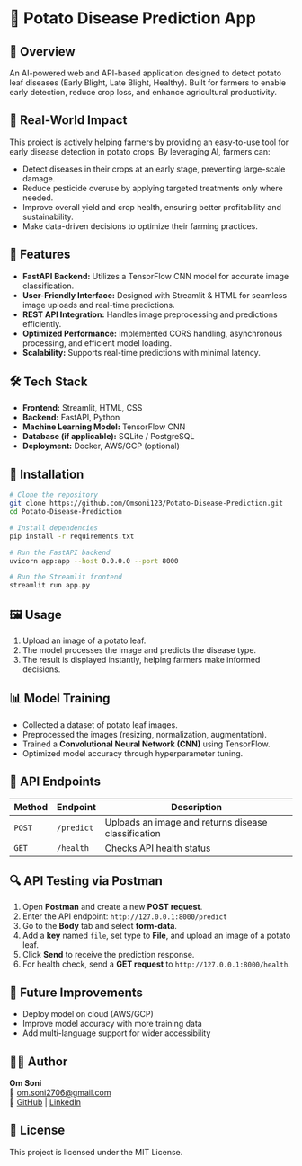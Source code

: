 # 🥔 Potato Disease Prediction App

## 🚀 Overview

An AI-powered web and API-based application designed to detect potato leaf diseases (Early Blight, Late Blight, Healthy). Built for farmers to enable early detection, reduce crop loss, and enhance agricultural productivity.

## 🌱 Real-World Impact

This project is actively helping farmers by providing an easy-to-use tool for early disease detection in potato crops. By leveraging AI, farmers can:

- Detect diseases in their crops at an early stage, preventing large-scale damage.
- Reduce pesticide overuse by applying targeted treatments only where needed.
- Improve overall yield and crop health, ensuring better profitability and sustainability.
- Make data-driven decisions to optimize their farming practices.

## 🌟 Features

- **FastAPI Backend:** Utilizes a TensorFlow CNN model for accurate image classification.
- **User-Friendly Interface:** Designed with Streamlit & HTML for seamless image uploads and real-time predictions.
- **REST API Integration:** Handles image preprocessing and predictions efficiently.
- **Optimized Performance:** Implemented CORS handling, asynchronous processing, and efficient model loading.
- **Scalability:** Supports real-time predictions with minimal latency.

## 🛠️ Tech Stack

- **Frontend:** Streamlit, HTML, CSS
- **Backend:** FastAPI, Python
- **Machine Learning Model:** TensorFlow CNN
- **Database (if applicable):** SQLite / PostgreSQL
- **Deployment:** Docker, AWS/GCP (optional)

## 📌 Installation

```bash
# Clone the repository
git clone https://github.com/Omsoni123/Potato-Disease-Prediction.git
cd Potato-Disease-Prediction

# Install dependencies
pip install -r requirements.txt

# Run the FastAPI backend
uvicorn app:app --host 0.0.0.0 --port 8000

# Run the Streamlit frontend
streamlit run app.py
```

## 🖼️ Usage

1. Upload an image of a potato leaf.
2. The model processes the image and predicts the disease type.
3. The result is displayed instantly, helping farmers make informed decisions.

## 📊 Model Training

- Collected a dataset of potato leaf images.
- Preprocessed the images (resizing, normalization, augmentation).
- Trained a **Convolutional Neural Network (CNN)** using TensorFlow.
- Optimized model accuracy through hyperparameter tuning.

## 🔗 API Endpoints

| Method | Endpoint     | Description                            |
|--------|-------------|----------------------------------------|
| `POST` | `/predict`  | Uploads an image and returns disease classification |
| `GET`  | `/health`   | Checks API health status |

## 🔍 API Testing via Postman

1. Open **Postman** and create a new **POST request**.
2. Enter the API endpoint: `http://127.0.0.1:8000/predict`
3. Go to the **Body** tab and select **form-data**.
4. Add a **key** named `file`, set type to **File**, and upload an image of a potato leaf.
5. Click **Send** to receive the prediction response.
6. For health check, send a **GET request** to `http://127.0.0.1:8000/health`.

## 🚀 Future Improvements

- Deploy model on cloud (AWS/GCP)
- Improve model accuracy with more training data
- Add multi-language support for wider accessibility

## 👨‍💻 Author

**Om Soni**  
📧 [om.soni2706@gmail.com](mailto:om.soni2706@gmail.com)  
🔗 [GitHub](https://github.com/Omsoni123) | [LinkedIn](https://linkedin.com/in/om-soni-8b0643231)

## 📜 License

This project is licensed under the MIT License.


